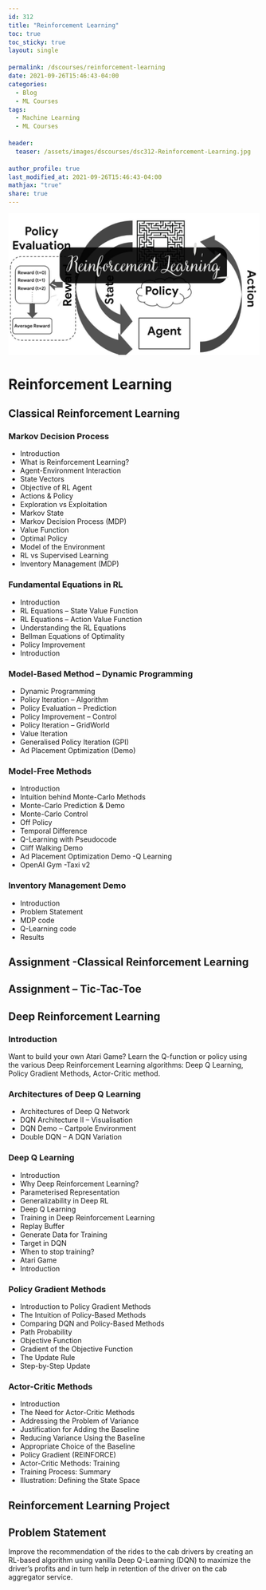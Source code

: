 ```yaml
---
id: 312    
title: "Reinforcement Learning"
toc: true
toc_sticky: true
layout: single

permalink: /dscourses/reinforcement-learning
date: 2021-09-26T15:46:43-04:00
categories:
  - Blog
  - ML Courses
tags: 
  - Machine Learning
  - ML Courses

header:
  teaser: /assets/images/dscourses/dsc312-Reinforcement-Learning.jpg

author_profile: true
last_modified_at: 2021-09-26T15:46:43-04:00
mathjax: "true"
share: true
---
```


![Reinforcement Learning](/assets/images/dscourses/dsc312-Reinforcement-Learning.jpg)

# Reinforcement Learning 

## Classical Reinforcement Learning

### Markov Decision Process

*   Introduction
*   What is Reinforcement Learning?
*   Agent-Environment Interaction
*   State Vectors
*   Objective of RL Agent
*   Actions & Policy
*   Exploration vs Exploitation
*   Markov State
*   Markov Decision Process (MDP)
*   Value Function
*   Optimal Policy
*   Model of the Environment
*   RL vs Supervised Learning
*   Inventory Management (MDP)

### Fundamental Equations in RL

*   Introduction
*   RL Equations – State Value Function
*   RL Equations – Action Value Function
*   Understanding the RL Equations
*   Bellman Equations of Optimality
*   Policy Improvement
*   Introduction

### Model-Based Method – Dynamic Programming

*   Dynamic Programming
*   Policy Iteration – Algorithm
*   Policy Evaluation – Prediction
*   Policy Improvement – Control
*   Policy Iteration – GridWorld
*   Value Iteration
*   Generalised Policy Iteration (GPI)
*   Ad Placement Optimization (Demo)

### Model-Free Methods

*   Introduction
*   Intuition behind Monte-Carlo Methods
*   Monte-Carlo Prediction & Demo
*   Monte-Carlo Control
*   Off Policy
*   Temporal Difference
*   Q-Learning with Pseudocode
*   Cliff Walking Demo
*   Ad Placement Optimization Demo -Q Learning
*   OpenAI Gym -Taxi v2

### Inventory Management Demo

*   Introduction
*   Problem Statement
*   MDP code
*   Q-Learning code
*   Results

## Assignment -Classical Reinforcement Learning

## Assignment – Tic-Tac-Toe

## Deep Reinforcement Learning


### Introduction  
Want to build your own Atari Game? Learn the Q-function or policy using the various Deep Reinforcement Learning algorithms: Deep Q Learning, Policy Gradient Methods, Actor-Critic method.

### Architectures of Deep Q Learning

*   Architectures of Deep Q Network
*   DQN Architecture II – Visualisation
*   DQN Demo – Cartpole Environment
*   Double DQN – A DQN Variation

### Deep Q Learning

*   Introduction
*   Why Deep Reinforcement Learning?
*   Parameterised Representation
*   Generalizability in Deep RL
*   Deep Q Learning
*   Training in Deep Reinforcement Learning
*   Replay Buffer
*   Generate Data for Training
*   Target in DQN
*   When to stop training?
*   Atari Game
*   Introduction

### Policy Gradient Methods

*   Introduction to Policy Gradient Methods
*   The Intuition of Policy-Based Methods
*   Comparing DQN and Policy-Based Methods
*   Path Probability
*   Objective Function
*   Gradient of the Objective Function
*   The Update Rule
*   Step-by-Step Update

### Actor-Critic Methods

*   Introduction
*   The Need for Actor-Critic Methods
*   Addressing the Problem of Variance
*   Justification for Adding the Baseline
*   Reducing Variance Using the Baseline
*   Appropriate Choice of the Baseline
*   Policy Gradient (REINFORCE)
*   Actor-Critic Methods: Training
*   Training Process: Summary
*   Illustration: Defining the State Space

## Reinforcement Learning Project


## Problem Statement  
Improve the recommendation of the rides to the cab drivers by creating an RL-based algorithm using vanilla Deep Q-Learning (DQN) to maximize the driver’s profits and in turn help in retention of the driver on the cab aggregator service.